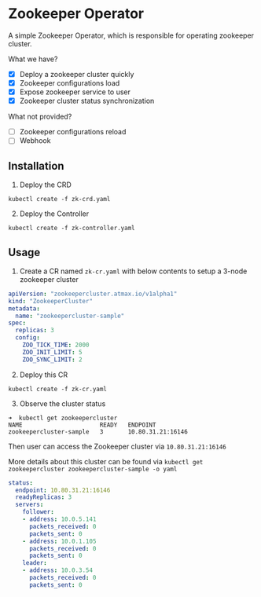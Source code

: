 # Zookeeper Operator

A simple Zookeeper Operator, which is responsible for operating zookeeper cluster.

What we have?

- [x] Deploy a zookeeper cluster quickly
- [x] Zookeeper configurations load
- [x] Expose zookeeper service to user
- [x] Zookeeper cluster status synchronization

What not provided?

- [ ] Zookeeper configurations reload
- [ ] Webhook

## Installation
1. Deploy the CRD

```
kubectl create -f zk-crd.yaml
```

2. Deploy the Controller

```
kubectl create -f zk-controller.yaml
```

## Usage
1. Create a CR named `zk-cr.yaml` with below contents to setup a 3-node zookeeper cluster

```yaml
apiVersion: "zookeepercluster.atmax.io/v1alpha1"
kind: "ZookeeperCluster"
metadata:
  name: "zookeepercluster-sample"
spec:
  replicas: 3
  config:
    ZOO_TICK_TIME: 2000
    ZOO_INIT_LIMIT: 5
    ZOO_SYNC_LIMIT: 2
```

2. Deploy this CR

```
kubectl create -f zk-cr.yaml
```

3. Observe the cluster status

```
➜  kubectl get zookeepercluster                              
NAME                      READY   ENDPOINT
zookeepercluster-sample   3       10.80.31.21:16146  
```

Then user can access the Zookeeper cluster via `10.80.31.21:16146`

More details about this cluster can be found via `kubectl get zookeepercluster zookeepercluster-sample -o yaml` 

```yaml
status:
  endpoint: 10.80.31.21:16146
  readyReplicas: 3
  servers:
    follower:
    - address: 10.0.5.141
      packets_received: 0
      packets_sent: 0
    - address: 10.0.1.105
      packets_received: 0
      packets_sent: 0
    leader:
    - address: 10.0.3.54
      packets_received: 0
      packets_sent: 0
```